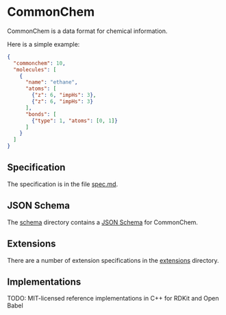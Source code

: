 # CommonChem

CommonChem is a data format for chemical information.

Here is a simple example:

```json
{
  "commonchem": 10,
  "molecules": [
    {
      "name": "ethane",
      "atoms": [
        {"z": 6, "impHs": 3},
        {"z": 6, "impHs": 3}
      ],
      "bonds": [
        {"type": 1, "atoms": [0, 1]}
      ]
    }
  ]
}
```

## Specification

The specification is in the file [spec.md](spec.md).

## JSON Schema

The [schema](schema) directory contains a [JSON Schema](http://json-schema.org) for CommonChem.

## Extensions

There are a number of extension specifications in the [extensions](extensions) directory.

## Implementations

TODO: MIT-licensed reference implementations in C++ for RDKit and Open Babel
